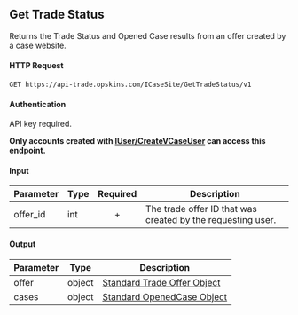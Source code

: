 ## Get Trade Status

Returns the Trade Status and Opened Case results from an offer created by a case website.

#### HTTP Request

`GET https://api-trade.opskins.com/ICaseSite/GetTradeStatus/v1`

#### Authentication

API key required.

**Only accounts created with [IUser/CreateVCaseUser](/IUser/CreateVCaseUser.md) can access this endpoint.**

#### Input

Parameter | Type | Required   | Description
--------- | -----| :--------: | -----------
offer_id  | int  | + | The trade offer ID that was created by the requesting user.

#### Output

Parameter | Type | Description
--------- | -----| -------- 
offer    | object | [Standard Trade Offer Object](/ITrade.md#standard-trade-offer-object)
cases    | object | [Standard OpenedCase Object](/ICase.md#standard-openedcase-object)